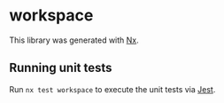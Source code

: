 # workspace

This library was generated with [Nx](https://nx.dev).

## Running unit tests

Run `nx test workspace` to execute the unit tests via [Jest](https://jestjs.io).

